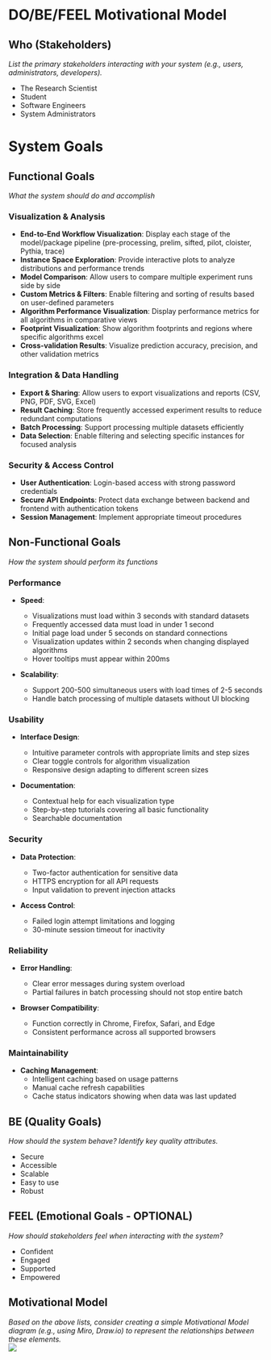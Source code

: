 # DO/BE/FEEL Motivational Model  

## **Who (Stakeholders)**  
_List the primary stakeholders interacting with your system (e.g., users, administrators, developers)._  
- The Research Scientist
- Student
- Software Engineers
- System Administrators


 # System Goals

## Functional Goals
*What the system should do and accomplish*

### Visualization & Analysis
- **End-to-End Workflow Visualization**: Display each stage of the model/package pipeline (pre-processing, prelim, sifted, pilot, cloister, Pythia, trace)
- **Instance Space Exploration**: Provide interactive plots to analyze distributions and performance trends
- **Model Comparison**: Allow users to compare multiple experiment runs side by side
- **Custom Metrics & Filters**: Enable filtering and sorting of results based on user-defined parameters
- **Algorithm Performance Visualization**: Display performance metrics for all algorithms in comparative views
- **Footprint Visualization**: Show algorithm footprints and regions where specific algorithms excel
- **Cross-validation Results**: Visualize prediction accuracy, precision, and other validation metrics

### Integration & Data Handling
- **Export & Sharing**: Allow users to export visualizations and reports (CSV, PNG, PDF, SVG, Excel)
- **Result Caching**: Store frequently accessed experiment results to reduce redundant computations
- **Batch Processing**: Support processing multiple datasets efficiently
- **Data Selection**: Enable filtering and selecting specific instances for focused analysis

### Security & Access Control
- **User Authentication**: Login-based access with strong password credentials
- **Secure API Endpoints**: Protect data exchange between backend and frontend with authentication tokens
- **Session Management**: Implement appropriate timeout procedures

## Non-Functional Goals
*How the system should perform its functions*

### Performance
- **Speed**: 
  - Visualizations must load within 3 seconds with standard datasets
  - Frequently accessed data must load in under 1 second
  - Initial page load under 5 seconds on standard connections
  - Visualization updates within 2 seconds when changing displayed algorithms
  - Hover tooltips must appear within 200ms

- **Scalability**: 
  - Support 200-500 simultaneous users with load times of 2-5 seconds
  - Handle batch processing of multiple datasets without UI blocking

### Usability
- **Interface Design**: 
  - Intuitive parameter controls with appropriate limits and step sizes
  - Clear toggle controls for algorithm visualization
  - Responsive design adapting to different screen sizes

- **Documentation**: 
  - Contextual help for each visualization type
  - Step-by-step tutorials covering all basic functionality
  - Searchable documentation

### Security
- **Data Protection**: 
  - Two-factor authentication for sensitive data
  - HTTPS encryption for all API requests
  - Input validation to prevent injection attacks

- **Access Control**:
  - Failed login attempt limitations and logging
  - 30-minute session timeout for inactivity

### Reliability
- **Error Handling**: 
  - Clear error messages during system overload
  - Partial failures in batch processing should not stop entire batch

- **Browser Compatibility**: 
  - Function correctly in Chrome, Firefox, Safari, and Edge
  - Consistent performance across all supported browsers

### Maintainability
- **Caching Management**:
  - Intelligent caching based on usage patterns
  - Manual cache refresh capabilities
  - Cache status indicators showing when data was last updated


## **BE (Quality Goals)**  
_How should the system behave? Identify key quality attributes._  
- Secure  
- Accessible  
- Scalable  
- Easy to use
- Robust

## **FEEL (Emotional Goals - OPTIONAL)**  
_How should stakeholders feel when interacting with the system?_  
- Confident  
- Engaged  
- Supported
- Empowered

## **Motivational Model**  
_Based on the above lists, consider creating a simple Motivational Model diagram (e.g., using Miro, Draw.io) to represent the relationships between these elements._  
![](https://github.com/FEIT-COMP90082-2025-SM1/OP-RedBack/blob/main/docs/Motivational_Model_diagram.jpeg)

